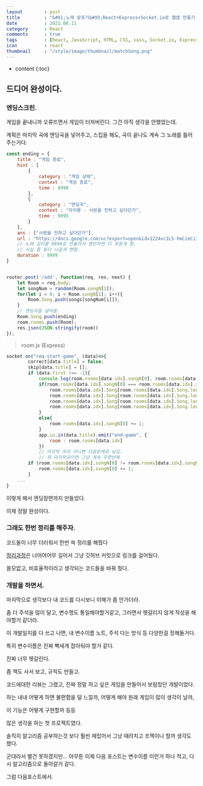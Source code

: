 ```yaml
---
layout        : post
title         : "&#91;노래 맞추기&#93;React+Express+Socket.io로 웹앱 만들기 10일차"
date          : 2021.06.11
category      : React
comments      : true
tags          : [React, JavaScript, HTML, CSS, sass, Socket.io, Express, NodeJS]
icon          : react
thumbnail     : "/style/image/thumbnail/matchSong.png"
---
```


* content
{:toc}

## 드디어 완성이다.

### 엔딩스크린.

게임을 끝내니까 오류뜨면서 게임이 터져버린다.
그건 아직 생각을 안했었는데.

계획은
마지막 곡에 엔딩곡을 넣어주고, 스킵을 해도, 곡이 끝나도
계속 그 노래를 틀어주는거다.

```javascript
const ending = {
    title : "게임 종료",
    hint : [
        {
            category : "게임 상태",
            context : "게임 종료",
            time : 9998
        },
        {
            category : "엔딩곡",
            context : "아이묭 - 사랑을 전하고 싶다던가",
            time : 9995
        }
    ],
    ans : ["사랑을 전하고 싶다던가"],
    url : "https://docs.google.com/uc?export=open&id=1224xc1LS-hmCieCi3SniLdlbdDh5j8Tl",
    // 노래 길이를 9999로 만들어서 웬만하면 다 못듣게 함.
    // 사실 좀 듣다 나갈게 뻔함.
    duration : 9999
}


router.post('/add', function(req, res, next) {
    let Room = req.body;
    let songNum = random(Room.songN[1]);
    for(let i = 0; i < Room.songN[1]; i++){
        Room.Song.push(songs[songNum[i]]);
    }
    // 엔딩곡을 넣어줌.
    Room.Song.push(ending)
    room.rooms.push(Room);
    res.json(JSON.stringify(room))
});

```
> room.js (Express)

```javascript
socket.on("req-start-game", (data)=>{
        correct[data.title] = false;
        skip[data.title] = [];
        if (data.first !== -1){
            console.log(room.rooms[data.idx].songN[0], room.rooms[data.idx].songN[1])
            if(room.rooms[data.idx].songN[0] === room.rooms[data.idx].songN[1]-1){
                room.rooms[data.idx].Song[room.rooms[data.idx].Song.length-1].duration = 9999;
                room.rooms[data.idx].Song[room.rooms[data.idx].Song.length-1].hint[0].time = 9998;
                room.rooms[data.idx].Song[room.rooms[data.idx].Song.length-1].hint[0].category = "게임 상태";
                room.rooms[data.idx].Song[room.rooms[data.idx].Song.length-1].hint[0].context = "게임 종료";
            }
            else{
                room.rooms[data.idx].songN[0] += 1;
            }
            app.io.in(data.title).emit("end-game", {
                room : room.rooms[data.idx]
            })
            // 마지막 곡이 아니면 다음문제로 넘김.
            // 즉 마지막곡이면 그냥 계속 무한반복
        if (room.rooms[data.idx].songN[0] != room.rooms[data.idx].songN[1] && data.first !== -1){
            room.rooms[data.idx].songN[0] += 1;
        }
    ...
}
```

이렇게 해서 엔딩장면까지 만들었다.

이제 정말 완성이다.

### 그래도 한번 정리를 해주자.

코드들이 너무 더러워서 한번 쓱 정리를 해줬다

[정리과정](!https://github.com/bini59/matchSong/commit/24a1d4a2dfced8a5acd7610a0a1f30180be62f38)은 너어어어무 길어서
그냥 깃허브 커밋으로 링크를 걸어뒀다.

쓸모없고, 비효율적이라고 생각되는 코드들을 바꿔 줬다.



### 개발을 하면서.

마지막으로 생각보다 내 코드를 다시보니 이해가 좀 안가더라.

좀 더 주석을 많이 달고,
변수명도 통일해야할거같고, 그러면서 헷갈리지 않게 작성을 해야할거 같더라.

이 개발일지를 다 쓰고 나면,
내 변수이름 노트,
주석 다는 방식 등 다양한걸 정해둘거다.

특히 변수이름은 진짜 빡세게 잡아둬야 할거 같다.

진짜 너무 헷갈린다.

좀 책도 사서 보고, 규칙도 만들고.


코드에대한 리뷰는 그랬고,
진짜 정말 하고 싶은 게임을 만들어서 보람찼던 개발이었다.

하는 내내 어떻게 하면 불편함을 덜 느낄까,
어떻게 해야 원래 게임이 많이 생각이 날까,

이 기능은 어떻게 구현할까 등등

많은 생각을 하는 첫 프로젝트였다.


솔직히 알고리즘 공부하는것 보다 훨씬 재밌어서
그냥 때려치고 프젝이나 할까 생각도 했다.


군대라서 별건 못하겠지만...
아무튼 이제 다음 포스트는
변수이름 이런거 하나 적고, 다시 알고리즘으로 돌아갈거 같다.

그럼 다음포스트에서.